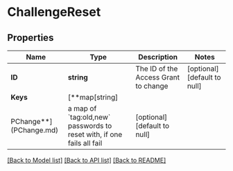 # ChallengeReset

## Properties

Name | Type | Description | Notes
------------ | ------------- | ------------- | -------------
**ID** | **string** | The ID of the Access Grant to change | [optional] [default to null]
**Keys** | [**map[string]
PChange**](PChange.md) | a map of &#x60;tag:old,new&#x60; passwords to reset with, if one fails all fail | [optional] [default to null]

[[Back to Model list]](../README.md#documentation-for-models) [[Back to API list]](../README.md#documentation-for-api-endpoints) [[Back to README]](../README.md)

